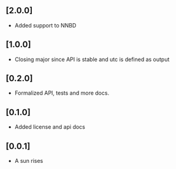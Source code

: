 ## [2.0.0]
- Added support to NNBD

## [1.0.0]
- Closing major since API is stable and utc is defined as output

## [0.2.0]
- Formalized API, tests and more docs.

## [0.1.0]
- Added license and api docs

## [0.0.1]
- A sun rises
